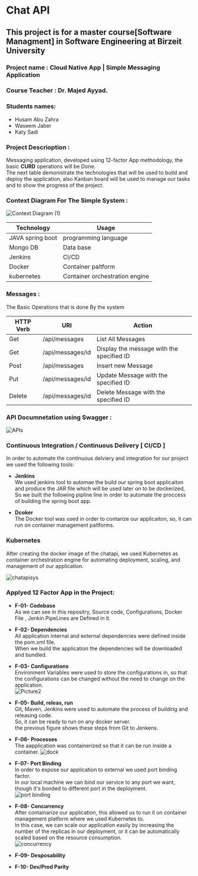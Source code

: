 # Chat API <br>
## This project is for a master course[Software Managment] in Software Engineering at Birzeit University  

### Project name : Cloud Native App | Simple Messaging Application 

### Course Teacher : Dr. Majed Ayyad.

### Students names: 
- Husam Abu Zahra   
- Waseem Jaber  
- Katy Sadi   

### Project Descrioption  :
Messaging application, developed using 12-factor App methodology, the basic **CURD** operations will be Done.  
The next table demonistrate the technologies that will be used to build and deploy the application, also Kanban board will be used to manage our tasks and to show the progress of the project.  

### Context Diagram For The Simple System  :

![Context Diagram (1)](https://user-images.githubusercontent.com/54929537/100285323-5e9fa080-2f79-11eb-9d8c-c6a080b16b56.jpg)



| Technology      | Usage               |
| --------------- | --------------------|
|JAVA spring boot | programming language|
|Mongo DB         | Data base           |
|Jenkins          | CI/CD               |
|Docker           | Container paltform   |
|kubernetes       | Container orchestration engine|

### Messages :
The Basic Operations that is done By the system

| HTTP Verb       |       URI               |    Action            |
| --------------- | ------------------------|-----------------------------------------------|
| Get             |  /api/messages          |    List All Messages                          |
| Get             |  /api/messages/id       |    Display the message with the specified ID  |
| Post            |  /api/messages          |    Insert new Message                         |
| Put             |  /api/messages/id       |    Update Message with the specified ID       |
| Delete          |  /api/messages/id       |    Delete Message with the specified ID       |



### API Documnetation using Swagger  :

![APIs](https://user-images.githubusercontent.com/54929537/99323052-00d4cf80-287a-11eb-8479-2673f9f0732b.PNG)


### Continuous Integration / Continuous Delivery [ CI/CD ]

In order to automate the continuous delviery and integration for our project we used the following tools:

- **Jenkins**   
We used jenkins tool to automae the build our spring boot applicaiton and produce the JAR file which will be used later on to be dockerized, So we built the following pipline line in order to automate the proccess of building the spring boot app.


- **Dcoker**  
The Docker tool was used in order to contarize our applicaiton, so, it can run on container management paltforms.  


### Kubernetes  
After creating the docker image of the chatapi, we used Kubernetes as container orchestration engine for automating deployment, scaling, and management of our application.  
  
   
   ![chatapisys](https://user-images.githubusercontent.com/54929537/106003014-74852b00-60ba-11eb-8e80-0376147dbaab.png)



### Applyed 12 Factor App in the Project:   
- **F-01- Codebase**  
As we can see in this repositry, Source code, Configurations, Docker File , Jenkin PipeLines are Defined in it.  
- **F-02- Dependencies**   
All application internal and external dependencies were defined inside the pom.xml file.  
When we build the application the dependencies will be downloaded and bundled.   
- **F-03- Configurations**     
Environment Variables were used to store the configurations in, so that the configurations can be changed without the need to change on the application.  
![Picture2](https://user-images.githubusercontent.com/54929537/106011536-3b04ed80-60c3-11eb-80c3-7c7e74107e0a.png)

- **F-05- Build, releas, run**  
Git, Maven, Jenkins were used to automate the process of building and releasing code.  
So, it can be ready to run on any docker server.  
the previous figure shows these steps from Git to Jenkens.  
- **F-06- Processes**   
The aapplication was containerized so that it can be run inside a container.
![dock](https://user-images.githubusercontent.com/54929537/106014140-ddbe6b80-60c5-11eb-8c94-c8b02d8387a5.png)

- **F-07- Port Binding**   
In order to expose our application to external we used port binding factor.  
In our local machine we can bind our service to any port we want, though it's bonded to different port in the deployment.  
![port binding](https://user-images.githubusercontent.com/54929537/106195410-c7dda300-61b8-11eb-9009-de05405c1cf5.png)

- **F-08- Concurrency**  
After containarize our application, this allowed us to run it on container management platform where we used Kubernetes to.  
In this case, we can scale our application easily by increasing the number of the replicas in our deployment, or it can be automatically scaled based on the resource consumption.  
![concurrency](https://user-images.githubusercontent.com/54929537/106197429-63701300-61bb-11eb-8abd-aabd9002d576.png)

- **F-09- Desposability**   
- **F-10- Dev/Prod Parity**   




